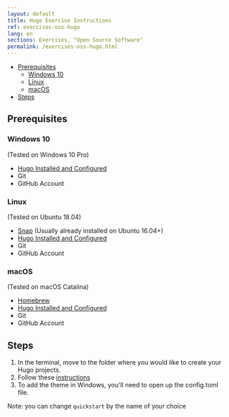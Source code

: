 ```yaml
---
layout: default
title: Hugo Exercise Instructions
ref: exercises-oss-hugo
lang: en
sections: Exercises, "Open Source Software"
permalink: /exercises-oss-hugo.html
---
```


- [Prerequisites](#prerequisites)
  - [Windows 10](#windows-10)
  - [Linux](#linux)
  - [macOS](#macos)
- [Steps](#steps)

## Prerequisites

### Windows 10

(Tested on Windows 10 Pro)

- [Hugo Installed and Configured](https://gohugo.io/getting-started/installing/#windows)
- Git
- GitHub Account

### Linux

(Tested on Ubuntu 18.04)

- [Snap](https://snapcraft.io/) (Usually already installed on Ubuntu 16.04+)
- [Hugo Installed and Configured](https://gohugo.io/getting-started/installing/#snap-package)
- Git
- GitHub Account

### macOS

(Tested on macOS Catalina)

- [Homebrew](https://brew.sh/)
- [Hugo Installed and Configured](https://gohugo.io/getting-started/installing/#install-hugo-with-brew)
- Git
- GitHub Account

## Steps

1. In the terminal, move to the folder where you would like to create your Hugo projects.
2. Follow these [instructions](https://gohugo.io/getting-started/quick-start/#step-2-create-a-new-site)
3. To add the theme in Windows, you'll need to open up the config.toml file.

Note: you can change `quickstart` by the name of your choice
